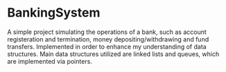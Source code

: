 # BankingSystem
 
 A simple project simulating the operations of a bank, such as account registeration and termination, money depositing/withdrawing and fund transfers. Implemented in order to enhance my understanding of data structures. Main data structures utilized are linked lists and queues, which are implemented via pointers.
